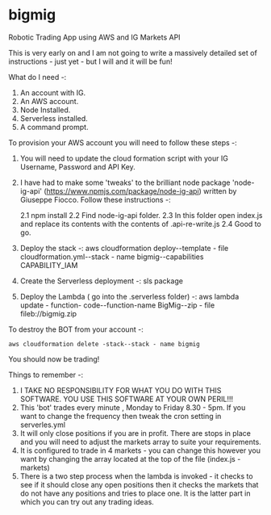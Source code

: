 # bigmig
Robotic Trading App using AWS and IG Markets API

This is very early on and I am not going to write a massively detailed set of instructions - just yet - but I will and it will be fun! 

What do I need -:

1. An account with IG.
2. An AWS account.
3. Node Installed.
4. Serverless installed.
5. A command prompt.

To provision your AWS account you will need to follow these steps -:

1. You will need to update the cloud formation script with your IG Username, Password and API Key.
2. I have had to make some 'tweaks' to the brilliant node package 'node-ig-api' (https://www.npmjs.com/package/node-ig-api) written by Giuseppe Fiocco. Follow these instructions -:
    
    2.1 npm install
    2.2 Find node-ig-api folder.
    2.3 In this folder open index.js and replace its contents with the contents of .api-re-write.js
    2.4 Good to go.

1. Deploy the stack -: aws cloudformation deploy--template - file cloudformation.yml--stack - name bigmig--capabilities CAPABILITY_IAM
2. Create the Serverless deployment -: sls package
3. Deploy the Lambda ( go into the .serverless folder) -: aws lambda update - function- code--function-name BigMig--zip - file fileb://bigmig.zip

To destroy the BOT from your account -: 

    aws cloudformation delete -stack--stack - name bigmig

You should now be trading! 

Things to remember -:

1. I TAKE NO RESPONSIBILITY FOR WHAT YOU DO WITH THIS SOFTWARE. YOU USE THIS SOFTWARE AT YOUR OWN PERIL!!!
2. This 'bot' trades every minute , Monday to Friday 8.30 - 5pm. If you want to change the frequency then tweak the cron setting in serverles.yml
3. It will only close positions if you are in profit. There are stops in place and you will need to adjust the markets array to suite your requirements.
3. It is configured to trade in 4 markets - you can change this however you want by changing the array located at the top of the file (index.js - markets)
4. There is a two step process when the lambda is invoked - it checks to see if it should close any open positions then it checks the markets that do not have any positions and tries to place one. It is the latter part in which you can try out any trading ideas. 
